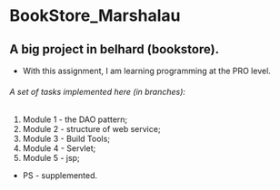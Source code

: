 # BookStore_Marshalau
## A big project in belhard (bookstore).

* With this assignment, I am learning programming at the PRO level.

###### A set of tasks implemented here (in branches):
1. Module 1 - the DAO pattern;
2. Module 2 - structure of web service;
3. Module 3 - Build Tools;
4. Module 4 - Servlet;
5. Module 5 - jsp;

* PS - supplemented.


